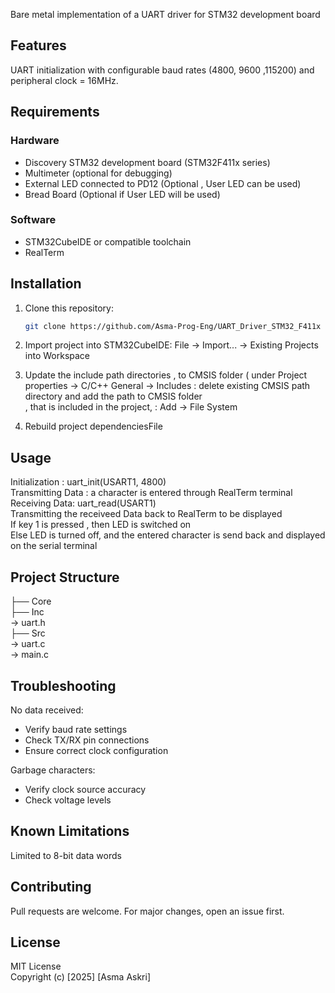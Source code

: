 Bare metal implementation  of a  UART driver for STM32 development board 
## Features
UART initialization with configurable baud rates (4800, 9600 ,115200) and peripheral clock = 16MHz.
## Requirements
### Hardware
- Discovery STM32 development board (STM32F411x series)
- Multimeter (optional for debugging)
- External LED connected to PD12 (Optional , User LED can be used)
- Bread Board (Optional if  User LED will be used)
  
### Software
- STM32CubeIDE or compatible toolchain
- RealTerm
  
## Installation
1. Clone this repository:
   ```bash
   git clone https://github.com/Asma-Prog-Eng/UART_Driver_STM32_F411x
   
2. Import project into STM32CubeIDE:
File → Import... → Existing Projects into Workspace

3. Update the include path directories ,  to CMSIS folder ( under Project properties -> C/C++ General -> Includes : delete existing CMSIS path directory and  add the path to CMSIS folder <br />,
   that is included in the project, : Add -> File System <br />

4. Rebuild project dependenciesFile 

## Usage
Initialization : uart_init(USART1, 4800) <br />
Transmitting Data : a character is entered through RealTerm terminal <br />
Receiving Data: uart_read(USART1) <br />
Transmitting the receiveed Data back to RealTerm to be displayed <br />
If key 1 is pressed , then LED is switched on <br />
Else LED is turned off, and the entered character is send back and displayed  on the serial terminal <br />

## Project Structure

├── Core<br />
├── Inc<br />  → uart.h <br />
├── Src<br /> → uart.c<br /> → main.c

## Troubleshooting

No data received: <br />
- Verify baud rate settings <br />
- Check TX/RX pin connections <br />
- Ensure correct clock configuration <br />

Garbage characters: <br />
- Verify clock source accuracy <br />
- Check voltage levels <br />

## Known Limitations
Limited to 8-bit data words

## Contributing
Pull requests are welcome. For major changes, open an issue first.

## License
MIT License <br />
Copyright (c) [2025] [Asma Askri]
